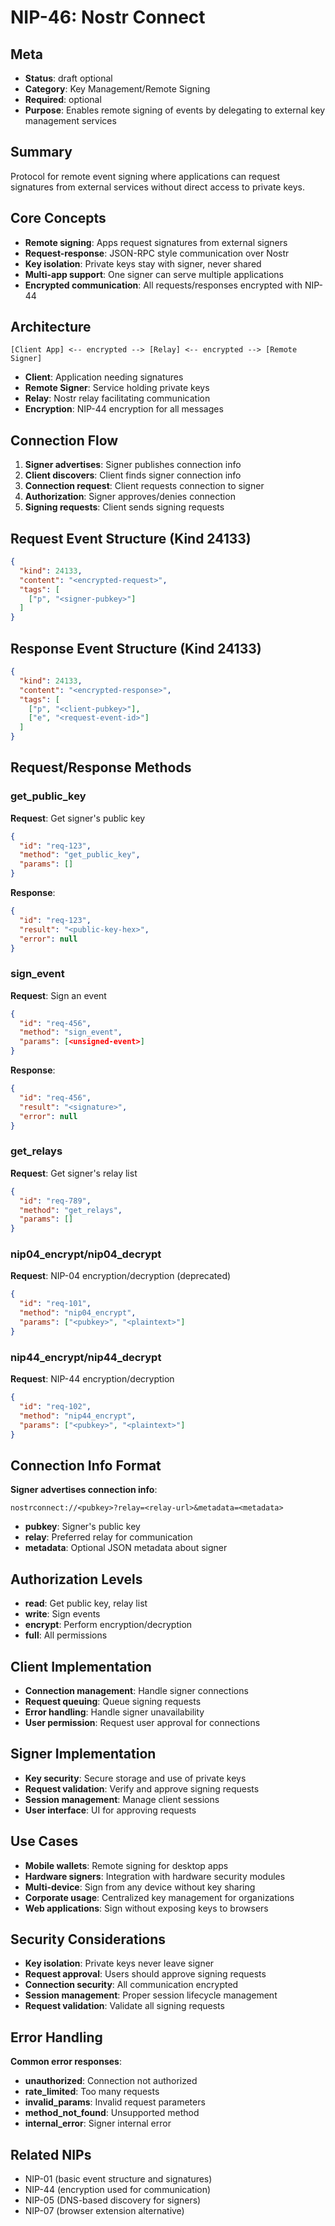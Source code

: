 # NIP-46: Nostr Connect

## Meta
- **Status**: draft optional
- **Category**: Key Management/Remote Signing
- **Required**: optional
- **Purpose**: Enables remote signing of events by delegating to external key management services

## Summary
Protocol for remote event signing where applications can request signatures from external services without direct access to private keys.

## Core Concepts
- **Remote signing**: Apps request signatures from external signers
- **Request-response**: JSON-RPC style communication over Nostr
- **Key isolation**: Private keys stay with signer, never shared
- **Multi-app support**: One signer can serve multiple applications
- **Encrypted communication**: All requests/responses encrypted with NIP-44

## Architecture
```
[Client App] <-- encrypted --> [Relay] <-- encrypted --> [Remote Signer]
```
- **Client**: Application needing signatures
- **Remote Signer**: Service holding private keys
- **Relay**: Nostr relay facilitating communication
- **Encryption**: NIP-44 encryption for all messages

## Connection Flow
1. **Signer advertises**: Signer publishes connection info
2. **Client discovers**: Client finds signer connection info
3. **Connection request**: Client requests connection to signer
4. **Authorization**: Signer approves/denies connection
5. **Signing requests**: Client sends signing requests

## Request Event Structure (Kind 24133)
```json
{
  "kind": 24133,
  "content": "<encrypted-request>",
  "tags": [
    ["p", "<signer-pubkey>"]
  ]
}
```

## Response Event Structure (Kind 24133)
```json
{
  "kind": 24133,
  "content": "<encrypted-response>",
  "tags": [
    ["p", "<client-pubkey>"],
    ["e", "<request-event-id>"]
  ]
}
```

## Request/Response Methods

### get_public_key
**Request**: Get signer's public key
```json
{
  "id": "req-123",
  "method": "get_public_key",
  "params": []
}
```

**Response**:
```json
{
  "id": "req-123",
  "result": "<public-key-hex>",
  "error": null
}
```

### sign_event
**Request**: Sign an event
```json
{
  "id": "req-456",
  "method": "sign_event",
  "params": [<unsigned-event>]
}
```

**Response**:
```json
{
  "id": "req-456",
  "result": "<signature>",
  "error": null
}
```

### get_relays
**Request**: Get signer's relay list
```json
{
  "id": "req-789",
  "method": "get_relays",
  "params": []
}
```

### nip04_encrypt/nip04_decrypt
**Request**: NIP-04 encryption/decryption (deprecated)
```json
{
  "id": "req-101",
  "method": "nip04_encrypt",
  "params": ["<pubkey>", "<plaintext>"]
}
```

### nip44_encrypt/nip44_decrypt
**Request**: NIP-44 encryption/decryption
```json
{
  "id": "req-102",
  "method": "nip44_encrypt",
  "params": ["<pubkey>", "<plaintext>"]
}
```

## Connection Info Format
**Signer advertises connection info**:
```
nostrconnect://<pubkey>?relay=<relay-url>&metadata=<metadata>
```
- **pubkey**: Signer's public key
- **relay**: Preferred relay for communication
- **metadata**: Optional JSON metadata about signer

## Authorization Levels
- **read**: Get public key, relay list
- **write**: Sign events
- **encrypt**: Perform encryption/decryption
- **full**: All permissions

## Client Implementation
- **Connection management**: Handle signer connections
- **Request queuing**: Queue signing requests
- **Error handling**: Handle signer unavailability
- **User permission**: Request user approval for connections

## Signer Implementation
- **Key security**: Secure storage and use of private keys
- **Request validation**: Verify and approve signing requests
- **Session management**: Manage client sessions
- **User interface**: UI for approving requests

## Use Cases
- **Mobile wallets**: Remote signing for desktop apps
- **Hardware signers**: Integration with hardware security modules
- **Multi-device**: Sign from any device without key sharing
- **Corporate usage**: Centralized key management for organizations
- **Web applications**: Sign without exposing keys to browsers

## Security Considerations
- **Key isolation**: Private keys never leave signer
- **Request approval**: Users should approve signing requests
- **Connection security**: All communication encrypted
- **Session management**: Proper session lifecycle management
- **Request validation**: Validate all signing requests

## Error Handling
**Common error responses**:
- **unauthorized**: Connection not authorized
- **rate_limited**: Too many requests
- **invalid_params**: Invalid request parameters
- **method_not_found**: Unsupported method
- **internal_error**: Signer internal error

## Related NIPs
- NIP-01 (basic event structure and signatures)
- NIP-44 (encryption used for communication)
- NIP-05 (DNS-based discovery for signers)
- NIP-07 (browser extension alternative) 